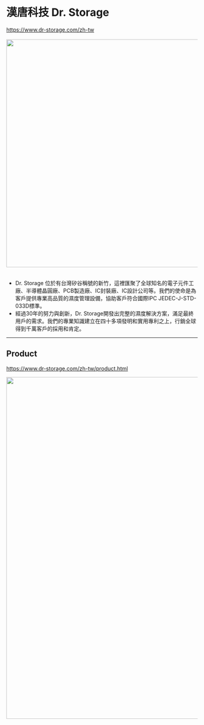 # 漢唐科技 Dr. Storage

https://www.dr-storage.com/zh-tw
<br/><br/>
<img src="https://github.com/user-attachments/assets/b9fcba3a-fe37-46ab-bc93-6e99521feb5a" width=600>
<br/><br/>
* Dr. Storage 位於有台灣矽谷稱號的新竹，這裡匯聚了全球知名的電子元件工廠、半導體晶圓廠、PCB製造廠、IC封裝廠、IC設計公司等。我們的使命是為客戶提供專業高品質的濕度管理設備，協助客戶符合國際IPC JEDEC-J-STD-033D標準。
* 經過30年的努力與創新，Dr. Storage開發出完整的濕度解決方案，滿足最終用戶的需求。我們的專業知識建立在四十多項發明和實用專利之上，行銷全球得到千萬客戶的採用和肯定。

---
## Product
https://www.dr-storage.com/zh-tw/product.html

<img src="https://github.com/user-attachments/assets/452a8237-212f-4971-80cc-d40326198569" width=900>
